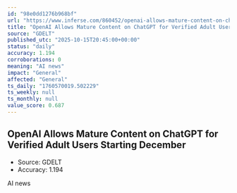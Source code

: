 ```yaml
---
id: "98e0dd1276b968bf"
url: "https://www.inferse.com/860452/openai-allows-mature-content-on-chatgpt-for-verified-adult-users-starting-december/"
title: "OpenAI Allows Mature Content on ChatGPT for Verified Adult Users Starting December"
source: "GDELT"
published_utc: "2025-10-15T20:45:00+00:00"
status: "daily"
accuracy: 1.194
corroborations: 0
meaning: "AI news"
impact: "General"
affected: "General"
ts_daily: "1760570019.502229"
ts_weekly: null
ts_monthly: null
value_score: 0.687
---
```

## OpenAI Allows Mature Content on ChatGPT for Verified Adult Users Starting December

- Source: GDELT
- Accuracy: 1.194

AI news

